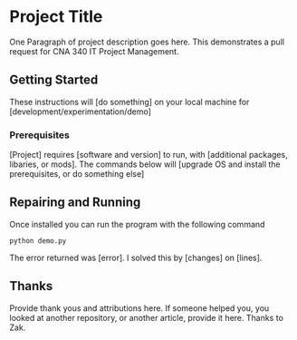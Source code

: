 # Project Title

One Paragraph of project description goes here.
This demonstrates a pull request for CNA 340 IT Project Management.

## Getting Started

These instructions will [do something] on your local machine for [development/experimentation/demo]

### Prerequisites

[Project] requires [software and version] to run, with [additional packages, libaries, or mods]. The commands below will [upgrade OS and install the prerequisites, or do something else]


## Repairing and Running
Once installed you can run the program with the following command

```
python demo.py
```
The error returned was [error]. I solved this by [changes] on [lines].

## Thanks
Provide thank yous and attributions here. If someone helped you, you looked at another repository, or another article, provide it here.
Thanks to Zak.